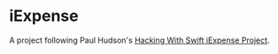 # iExpense

A project following Paul Hudson's [Hacking With Swift iExpense Project](https://www.hackingwithswift.com/books/ios-swiftui/iexpense-wrap-up).
